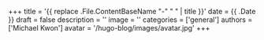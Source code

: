 +++
title = '{{ replace .File.ContentBaseName "-" " " | title }}'
date = {{ .Date }}
draft = false
description = ''
image = ''
categories = ['general']
authors = ['Michael Kwon']
avatar = '/hugo-blog/images/avatar.jpg'
+++
